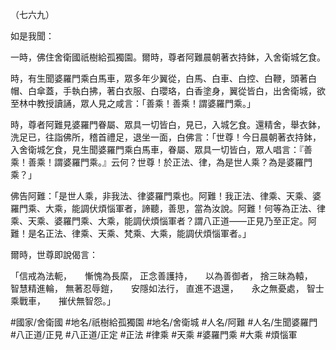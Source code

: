 （七六九）

如是我聞：

一時，佛住舍衛國祇樹給孤獨園。爾時，尊者阿難晨朝著衣持鉢，入舍衛城乞食。

時，有生聞婆羅門乘白馬車，眾多年少翼從，白馬、白車、白控、白鞭，頭著白帽、白傘蓋，手執白拂，著白衣服、白瓔珞，白香塗身，翼從皆白，出舍衛城，欲至林中教授讀誦，眾人見之咸言：「善乘！善乘！謂婆羅門乘。」

時，尊者阿難見婆羅門眷屬、眾具一切皆白，見已，入城乞食。還精舍，舉衣鉢，洗足已，往詣佛所，稽首禮足，退坐一面，白佛言：「世尊！今日晨朝著衣持鉢，入舍衛城乞食，見生聞婆羅門乘白馬車，眷屬、眾具一切皆白，眾人唱言：『善乘！善乘！謂婆羅門乘。』云何？世尊！於正法、律，為是世人乘？為是婆羅門乘？」

佛告阿難：「是世人乘，非我法、律婆羅門乘也。阿難！我正法、律乘、天乘、婆羅門乘、大乘，能調伏煩惱軍者，諦聽，善思，當為汝說。阿難！何等為正法、律乘、天乘、婆羅門乘、大乘，能調伏煩惱軍者？謂八正道——正見乃至正定。阿難！是名正法、律乘、天乘、梵乘、大乘，能調伏煩惱軍者。」

爾時，世尊即說偈言：

「信戒為法軛，　　慚愧為長縻，
正念善護持，　　以為善御者，
捨三昧為轅，　　智慧精進輪，
無著忍辱鎧，　　安隱如法行，
直進不退還，　　永之無憂處，
智士乘戰車，　　摧伏無智怨。」

#國家/舍衛國
#地名/祇樹給孤獨園
#地名/舍衛城
#人名/阿難
#人名/生聞婆羅門
#八正道/正見
#八正道/正定
#正法
#律乘
#天乘
#婆羅門乘
#大乘
#煩惱軍
